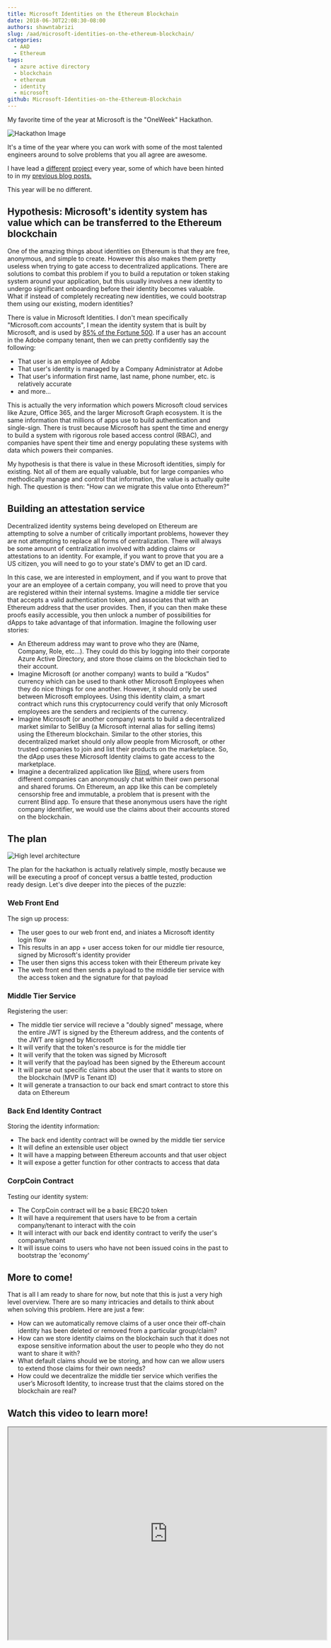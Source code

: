 ```yaml
---
title: Microsoft Identities on the Ethereum Blockchain
date: 2018-06-30T22:08:30-08:00
authors: shawntabrizi
slug: /aad/microsoft-identities-on-the-ethereum-blockchain/
categories:
  - AAD
  - Ethereum
tags:
  - azure active directory
  - blockchain
  - ethereum
  - identity
  - microsoft
github: Microsoft-Identities-on-the-Ethereum-Blockchain
---
```


My favorite time of the year at Microsoft is the "OneWeek" Hackathon.

![Hackathon Image](/assets/images/img_5b386bd8dab8a.png)

It's a time of the year where you can work with some of the most talented engineers around to solve problems that you all agree are awesome.

I have lead a [different](https://shawntabrizi.com/metime/) [project](https://shawntabrizi.com/Skill-Finder/) every year, some of which have been hinted to in my [previous blog posts.](https://shawntabrizi.com/code/scraping-linkedin-topics-skills-data/)

This year will be no different.

## Hypothesis: Microsoft's identity system has value which can be transferred to the Ethereum blockchain

One of the amazing things about identities on Ethereum is that they are free, anonymous, and simple to create. However this also makes them pretty useless when trying to gate access to decentralized applications. There are solutions to combat this problem if you to build a reputation or token staking system around your application, but this usually involves a new identity to undergo significant onboarding before their identity becomes valuable. What if instead of completely recreating new identities, we could bootstrap them using our existing, modern identities?

There is value in Microsoft Identities. I don't mean specifically "Microsoft.com accounts", I mean the identity system that is built by Microsoft, and is used by [85% of the Fortune 500](https://shawntabrizi.com/aad/does-company-x-have-an-azure-active-directory-tenant/). If a user has an account in the Adobe company tenant, then we can pretty confidently say the following:

- That user is an employee of Adobe
- That user's identity is managed by a Company Administrator at Adobe
- That user's information first name, last name, phone number, etc. is relatively accurate
- and more...

This is actually the very information which powers Microsoft cloud services like Azure, Office 365, and the larger Microsoft Graph ecosystem. It is the same information that millions of apps use to build authentication and single-sign. There is trust because Microsoft has spent the time and energy to build a system with rigorous role based access control (RBAC), and companies have spent their time and energy populating these systems with data which powers their companies.

My hypothesis is that there is value in these Microsoft identities, simply for existing. Not all of them are equally valuable, but for large companies who methodically manage and control that information, the value is actually quite high. The question is then: "How can we migrate this value onto Ethereum?"

## Building an attestation service

Decentralized identity systems being developed on Ethereum are attempting to solve a number of critically important problems, however they are not attempting to replace all forms of centralization. There will always be some amount of centralization involved with adding claims or attestations to an identity. For example, if you want to prove that you are a US citizen, you will need to go to your state's DMV to get an ID card.

In this case, we are interested in employment, and if you want to prove that your are an employee of a certain company, you will need to prove that you are registered within their internal systems. Imagine a middle tier service that accepts a valid authentication token, and associates that with an Ethereum address that the user provides. Then, if you can then make these proofs easily accessible, you then unlock a number of possibilities for dApps to take advantage of that information. Imagine the following user stories:

- An Ethereum address may want to prove who they are (Name, Company, Role, etc…). They could do this by logging into their corporate Azure Active Directory, and store those claims on the blockchain tied to their account.
- Imagine Microsoft (or another company) wants to build a “Kudos” currency which can be used to thank other Microsoft Employees when they do nice things for one another. However, it should only be used between Microsoft employees. Using this identity claim, a smart contract which runs this cryptocurrency could verify that only Microsoft employees are the senders and recipients of the currency.
- Imagine Microsoft (or another company) wants to build a decentralized market similar to SellBuy (a Microsoft internal alias for selling items) using the Ethereum blockchain. Similar to the other stories, this decentralized market should only allow people from Microsoft, or other trusted companies to join and list their products on the marketplace. So, the dApp uses these Microsoft Identity claims to gate access to the marketplace.
- Imagine a decentralized application like [Blind](https://www.teamblind.com/), where users from different companies can anonymously chat within their own personal and shared forums. On Ethereum, an app like this can be completely censorship free and immutable, a problem that is present with the current Blind app. To ensure that these anonymous users have the right company identifier, we would use the claims about their accounts stored on the blockchain.

## The plan

![High level architecture](/assets/images/img_5b527aea81ca1.png)

The plan for the hackathon is actually relatively simple, mostly because we will be executing a proof of concept versus a battle tested, production ready design. Let's dive deeper into the pieces of the puzzle:

### Web Front End

The sign up process:

- The user goes to our web front end, and iniates a Microsoft identity login flow
- This results in an app + user access token for our middle tier resource, signed by Microsoft's identity provider
- The user then signs this access token with their Ethereum private key
- The web front end then sends a payload to the middle tier service with the access token and the signature for that payload

### Middle Tier Service

Registering the user:

- The middle tier service will recieve a "doubly signed" message, where the entire JWT is signed by the Ethereum address, and the contents of the JWT are signed by Microsoft
- It will verify that the token's resource is for the middle tier
- It will verify that the token was signed by Microsoft
- It will verify that the payload has been signed by the Ethereum account
- It will parse out specific claims about the user that it wants to store on the blockchain (MVP is Tenant ID)
- It will generate a transaction to our back end smart contract to store this data on Ethereum

### Back End Identity Contract

Storing the identity information:

- The back end identity contract will be owned by the middle tier service
- It will define an extensible user object
- It will have a mapping between Ethereum accounts and that user object
- It will expose a getter function for other contracts to access that data

### CorpCoin Contract

Testing our identity system:

- The CorpCoin contract will be a basic ERC20 token
- It will have a requirement that users have to be from a certain company/tenant to interact with the coin
- It will interact with our back end identity contract to verify the user's company/tenant
- It will issue coins to users who have not been issued coins in the past to bootstrap the 'economy'

## More to come!

That is all I am ready to share for now, but note that this is just a very high level overview. There are so many intricacies and details to think about when solving this problem. Here are just a few:

- How can we automatically remove claims of a user once their off-chain identity has been deleted or removed from a particular group/claim?
- How can we store identity claims on the blockchain such that it does not expose sensitive information about the user to people who they do not want to share it with?
- What default claims should we be storing, and how can we allow users to extend those claims for their own needs?
- How could we decentralize the middle tier service which verifies the user’s Microsoft Identity, to increase trust that the claims stored on the blockchain are real?

## Watch this video to learn more!

<iframe src="https://www.youtube.com/embed/Wg6kg2mLA3k" width="720px" height="480px"></iframe>
